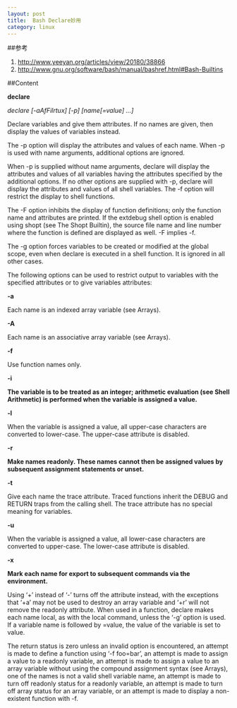 ```yaml
---
layout: post
title:  Bash Declare妙用
category: linux
---
```


##参考
1. <http://www.yeeyan.org/articles/view/20180/38866>
1. <http://www.gnu.org/software/bash/manual/bashref.html#Bash-Builtins>

##Content

**declare**

 *declare [-aAfFilrtux] [-p] [name[=value] …]*
 
Declare variables and give them attributes. If no names are given, then display the values of variables instead.

The -p option will display the attributes and values of each name. When -p is used with name arguments, additional options are ignored.

When -p is supplied without name arguments, declare will display the attributes and values of all variables having the attributes specified by the additional options. If no other options are supplied with -p, declare will display the attributes and values of all shell variables. The -f option will restrict the display to shell functions.

The -F option inhibits the display of function definitions; only the function name and attributes are printed. If the extdebug shell option is enabled using shopt (see The Shopt Builtin), the source file name and line number where the function is defined are displayed as well. -F implies -f.

The -g option forces variables to be created or modified at the global scope, even when declare is executed in a shell function. It is ignored in all other cases.

The following options can be used to restrict output to variables with the specified attributes or to give variables attributes:

**-a**

Each name is an indexed array variable (see Arrays).

**-A**

Each name is an associative array variable (see Arrays).

**-f**

Use function names only.

**-i**

**The variable is to be treated as an integer; arithmetic evaluation (see Shell Arithmetic) is performed when the variable is assigned a value.**

**-l**

When the variable is assigned a value, all upper-case characters are converted to lower-case. The upper-case attribute is disabled.

**-r**

**Make names readonly. These names cannot then be assigned values by subsequent assignment statements or unset.**

**-t**

Give each name the trace attribute. Traced functions inherit the DEBUG and RETURN traps from the calling shell. The trace attribute has no special meaning for variables.

**-u**

When the variable is assigned a value, all lower-case characters are converted to upper-case. The lower-case attribute is disabled.

**-x**

**Mark each name for export to subsequent commands via the environment.**

Using ‘+’ instead of ‘-’ turns off the attribute instead, with the exceptions that ‘+a’ may not be used to destroy an array variable and ‘+r’ will not remove the readonly attribute. When used in a function, declare makes each name local, as with the local command, unless the ‘-g’ option is used. If a variable name is followed by =value, the value of the variable is set to value.

The return status is zero unless an invalid option is encountered, an attempt is made to define a function using ‘-f foo=bar’, an attempt is made to assign a value to a readonly variable, an attempt is made to assign a value to an array variable without using the compound assignment syntax (see Arrays), one of the names is not a valid shell variable name, an attempt is made to turn off readonly status for a readonly variable, an attempt is made to turn off array status for an array variable, or an attempt is made to display a non-existent function with -f.